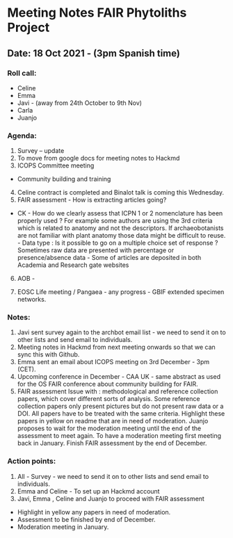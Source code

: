 # Meeting Notes FAIR Phytoliths Project
## Date: 18 Oct 2021 - (3pm Spanish time)
### Roll call:
* Celine
* Emma
* Javi - (away from 24th October to 9th Nov) 			
* Carla
* Juanjo
 		
### Agenda:
1. Survey 	– update 	
2. To move from google docs for meeting notes to Hackmd
3. ICOPS 	Committee 	meeting 	 	
* Community building and training 	
4. Celine 	contract is completed and Binalot talk is coming this Wednesday.
5. FAIR assessment - How is extracting articles going? 
*  CK 	- How do we clearly assess that ICPN 1 or 2 nomenclature has been 	properly used ? For example some authors are using the 3rd criteria which is related to anatomy and not the descriptors. If archaeobotanists are not familiar with plant anatomy those data might be difficult to reuse.
        - Data type : Is it possible to go on a multiple choice set of 	response ? Sometimes raw data are presented with percentage or presence/absence data
 	    - Some of articles are deposited in both Academia and Research gate 	websites
 	
6. AOB 	- 
 	
7. EOSC 	Life meeting / Pangaea - any progress - GBIF extended specimen 	networks.

### Notes:

1. Javi sent survey again to the archbot email list - we need to send it on to other lists and send email to individuals.
2. Meeting notes in Hackmd from next meeting onwards so that we can sync this with Github.
3. Emma sent an email about ICOPS meeting on 3rd December - 3pm (CET).
4. Upcoming conference in December - CAA UK - same abstract as used for the OS FAIR conference about community building for FAIR. 
5. FAIR assessment
Issue with : methodological and reference collection papers, which cover different sorts of analysis. Some reference collection papers only present pictures but do not present raw data or a DOI. 
All papers have to be treated  with the same criteria. 
Highlight these papers in yellow on readme that are in need of moderation. Juanjo proposes to wait for the moderation meeting until the end of the assessment to meet again. 
To have a moderation meeting first meeting back in January.
Finish FAIR assessment by the end of December.



### Action points:
1. All - Survey - we need to send it on to other lists and send email to individuals.  
2. Emma and Celine - To set up an Hackmd account
3. Javi, Emma , Celine and Juanjo to proceed with FAIR assessment 
- Highlight in yellow any papers in need of moderation.
- Assessment to be finished by end of December. 
- Moderation meeting in January. 
